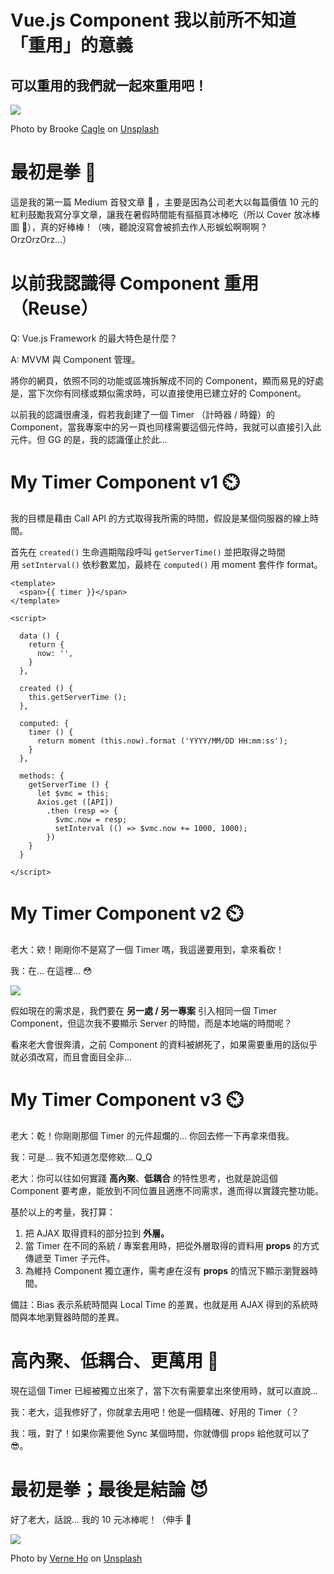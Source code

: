 # Vue.js Component 我以前所不知道「重用」的意義
## 可以重用的我們就一起來重用吧！

![](https://images.unsplash.com/photo-1542594452-93c3bb4cd1b1?ixlib=rb-1.2.1&ixid=eyJhcHBfaWQiOjEyMDd9&auto=format&fit=crop&w=1950&q=80)

Photo by Brooke [Cagle](https://unsplash.com/@brookecagle?utm_source=medium&utm_medium=referral) on [Unsplash](https://unsplash.com/?utm_source=medium&utm_medium=referral)

# **最初是拳 👊**

這是我的第一篇 Medium 首發文章 🎉 ，主要是因為公司老大以每篇價值 10 元的紅利鼓勵我寫分享文章，讓我在暑假時間能有摳摳買冰棒吃（所以 Cover 放冰棒圖 🤣），真的好棒棒！（咦，聽說沒寫會被抓去作人形蜈蚣啊啊啊？ OrzOrzOrz…）

# **以前我認識得 Component 重用（Reuse）**

Q: Vue.js Framework 的最大特色是什麼？

A: MVVM 與 Component 管理。

將你的網頁，依照不同的功能或區塊拆解成不同的 Component，顯而易見的好處是，當下次你有同樣或類似需求時，可以直接使用已建立好的 Component。

以前我的認識很膚淺，假若我創建了一個 Timer （計時器 / 時鐘）的 Component，當我專案中的另一頁也同樣需要這個元件時，我就可以直接引入此元件。但 GG 的是，我的認識僅止於此…

# **My Timer Component v1 ⏲️**

我的目標是藉由 Call API 的方式取得我所需的時間，假設是某個伺服器的線上時間。

首先在 `created()` 生命週期階段呼叫 `getServerTime()` 並把取得之時間用 `setInterval()` 依秒數累加，最終在 `computed()` 用 moment 套件作 format。

```
<template>
  <span>{{ timer }}</span>
</template>
```

```
<script>

  data () {
    return {
      now: '',
    }
  },

  created () {
    this.getServerTime ();
  },

  computed: {
    timer () {
      return moment (this.now).format ('YYYY/MM/DD HH:mm:ss');
    }
  },

  methods: {
    getServerTime () {
      let $vmc = this;
      Axios.get ([API])
        .then (resp => {
          $vmc.now = resp;
          setInterval (() => $vmc.now += 1000, 1000);
        })
    }
  }

</script>
```

# **My Timer Component v2 ⏲️**

老大：欸！剛剛你不是寫了一個 Timer 嗎，我這邊要用到，拿來看砍！

我：在... 在這裡... 😳

![](https://truth.bahamut.com.tw/s01/201306/255109527a1c16624506d3b66b9c2132.JPG)

假如現在的需求是，我們要在 **另一處 / 另一專案** 引入相同一個 Timer Component，但這次我不要顯示 Server 的時間，而是本地端的時間呢？

看來老大會很奔潰，之前 Component 的資料被綁死了，如果需要重用的話似乎就必須改寫，而且會面目全非…

<script src="https://gist.github.com/Korver2017/d0c9acd16eba359ca6b5abd8a0da3191.js"></script>

# **My Timer Component v3 ⏲️**

老大：乾！你剛剛那個 Timer 的元件超爛的… 你回去修一下再拿來借我。

我：可是… 我不知道怎麼修欸… Q_Q

老大：你可以往如何實踐 **高內聚**、**低耦合** 的特性思考，也就是說這個 Component 要考慮，能放到不同位置且適應不同需求，進而得以實踐完整功能。

基於以上的考量，我打算：

1. 把 AJAX 取得資料的部分拉到 **外層。**
2. 當 Timer 在不同的系統 / 專案套用時，把從外層取得的資料用 **props** 的方式傳遞至 Timer 子元件。
3. 為維持 Component 獨立運作，需考慮在沒有 **props** 的情況下顯示瀏覽器時間。

<script src="https://gist.github.com/Korver2017/d889411603bacc0c9b82c106c25b7dde.js"></script>

<script src="https://gist.github.com/Korver2017/df2103abe0c8f33434c4f6fcd40d8b67.js"></script>

備註：Bias 表示系統時間與 Local Time 的差異，也就是用 AJAX 得到的系統時間與本地瀏覽器時間的差異。

# **高內聚、低耦合、更萬用 💪**

現在這個 Timer 已經被獨立出來了，當下次有需要拿出來使用時，就可以直說...

我：老大，這我修好了，你就拿去用吧！他是一個精確、好用的 Timer（？

我：哦，對了！如果你需要他 Sync 某個時間，你就傳個 props 給他就可以了 😎。

# **最初是拳；最後是結論 😈**

好了老大，話說... 我的 10 元冰棒呢！（伸手 🤲

![](https://images.unsplash.com/photo-1437196901007-82f158632679?ixlib=rb-1.2.1&ixid=eyJhcHBfaWQiOjEyMDd9&auto=format&fit=crop&w=1951&q=80)


Photo by [Verne Ho](https://unsplash.com/@verneho?utm_source=medium&utm_medium=referral) on [Unsplash](https://unsplash.com/?utm_source=medium&utm_medium=referral)